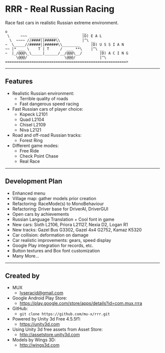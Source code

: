 # RRR - Real Russian Racing

Race fast cars in realistic Russian extreme environment.

```
o                                  __   
 \     ~~~ _____________           |D) E A L
  \  ~~~~ //####||#####\\          |^\ __
~  \_____//#####||######\\________     |D) U S S I A N
~~ |* ___ \    T | T     /  ___ **\    |^\ __       
~  |_/@@@\_\_____|______/__/@@@\__/        |D) A C I N G
     \@@@/                 \@@@/           |^\
=======================================================>
```

---


## Features

* Realistic Russian environment:
  - Terrible quality of roads
  - Fast dangerous speed racing
* Fast Russian cars of player choice:
  - Kopeck L2101
  - Quad L2104
  - Chisel L2109
  - Niva L2121
* Road and off-road Russian tracks:
  - Forest Ring
* Different game modes:
  - Free Ride
  - Check Point Chase
  - Real Race

---


## Development Plan

* Enhanced menu
* Village map: gather models prior creation
* Refactoring: RaceMode(s) to MonoBehaviour
* Refactoring: Driver base for DriverAI, DriverGUI
* Open cars by achievements
* Russian Language Translation + Cool font in game
* New cars: Sixth L2106, Priora L21127, Nexia D2, Logan R1
* New tracks: Gazel Bus G3302, Gazel 4x4 G2752, Kamaz K5320
* Car collision: deformation on damage
* Car realistic improvements: gears, speed display
* Google Play integration for records, etc.
* Button textures and Box font customization
* Many More...

---


## Created by

* MUX 
  - lyseracid@gmail.com
* Google Android Play Store: 
  - https://play.google.com/store/apps/details?id=com.mux.rrra
* GitHub:
  - `git clone https://github.com/mu-x/rrr.git`
* Powered by Unity 3d Free 4.5.5f1:
  - https://unity3d.com
* Using Unity 3d free assets from Asset Store: 
  - http://assetstore.unity3d.com
* Models by Wings 3D: 
  - http://wings3d.com
